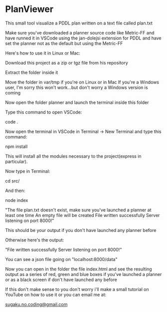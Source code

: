 # PlanViewer
This small tool visualize a PDDL plan written on a text file called plan.txt

Make sure you've downloaded a planner source code like Metric-FF and have runned it in VSCode using the jan-dolejsi extension for PDDL and have set the planner not as the default but using the Metric-FF

Here's how to use it in Linux or Mac:

Download this project as a zip or tgz file from his repository

Extract the folder inside it

Move the folder in var/tmp if you're on Linux or in Mac
If you're a Windows user, I'm sorry this won't work...but don't worry a Windows version is coming

Now open the folder planner and launch the terminal inside this folder

Type this command to open VSCode:

code .

Now open the terminal in VSCode in Terminal -> New Terminal and type this command:

npm install

This will install all the modules necessary to the project(express in particular).

Now type in Terminal:

cd src/

And then:

node index

"The file plan.txt doesn't exist, make sure you've launched a planner at least one time
An empty file will be created
File written successfully
Server listening on port 8000!"

This should be your output if you don't have launched any planner before

Otherwise here's the output:

"File written successfully
Server listening on port 8000!"

You can see a json file going on "localhost:8000/data"

Now you can open in the folder the file index.html and see the resulting output as a series of red, green and blue boxes if you've launched a planner or as a black screen if don't have launched any before

If this don't make sense to you don't worry i'll make a small tutorial on YouTube on how to use it or you can email me at:

sugaku.no.coding@gmail.com
